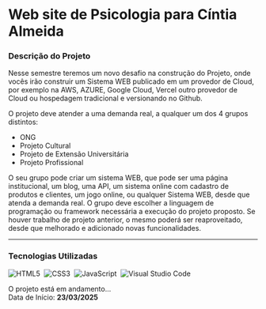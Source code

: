 # Web site de Psicologia para Cíntia Almeida

<h3>Descrição do Projeto</h3>
Nesse semestre teremos um novo desafio na construção do Projeto, onde vocês irão construir um Sistema WEB publicado em um provedor de Cloud, por exemplo na AWS, AZURE, Google Cloud, Vercel outro provedor de Cloud ou hospedagem tradicional e versionando no Github.

O projeto deve atender a uma demanda real, a qualquer um dos 4 grupos distintos:
<ul>
  <li>ONG</li>
  <li>Projeto Cultural</li>
  <li>Projeto de Extensão Universitária</li>
  <li>Projeto Profissional</li>
</ul>

O seu grupo pode criar um sistema WEB, que pode ser uma página institucional, um blog, uma API, um sistema online com cadastro de produtos e clientes, um jogo online, ou qualquer Sistema WEB, desde que atenda a demanda real.
O grupo deve escolher a linguagem de programação ou framework necessária a execução do projeto proposto.
Se houver trabalho de projeto anterior, o mesmo poderá ser reaproveitado, desde que melhorado e adicionado novas funcionalidades.
<hr>

<h3>Tecnologias Utilizadas</h3>

![HTML5](https://img.shields.io/badge/HTML5-E34F26?style=for-the-badge&logo=html5&logoColor=white)&nbsp;
![CSS3](https://img.shields.io/badge/CSS3-1572B6?style=for-the-badge&logo=css3&logoColor=white)&nbsp;
![JavaScript](https://img.shields.io/badge/JavaScript-F7DF1E?style=for-the-badge&logo=javascript&logoColor=black)&nbsp;
![Visual Studio Code](https://img.shields.io/badge/VS%20Code-0078D7?style=for-the-badge&logo=visual-studio-code&logoColor=white)&nbsp;

O projeto está em andamento...
<br>
Data de Início: <strong>23/03/2025</strong>
